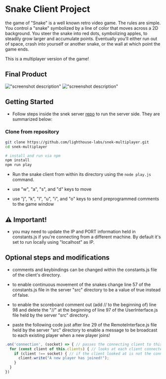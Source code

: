 # Snake Client Project

the game of "Snake" is a well known retro video game. The rules are simple. You control a "snake" symbolized by a line of color that moves across a 2D background. You steer the snake into red dots, symbolizing apples, to steadily grow larger and accumulate points. Eventually you'll either run out of space, crash into yourself or another snake, or the wall at which point the game ends.

This is a multiplayer version of the game!


## Final Product

!["screenshot description"](#)
!["screenshot description"](#)


## Getting Started

- Follow steps inside the snek server [repo](https://github.com/lighthouse-labs/snek-multiplayer) to run the server side. They are summarized below:

### Clone from repository

```bash
git clone https://github.com/lighthouse-labs/snek-multiplayer.git
cd snek-multiplayer

# install and run via npm
npm install
npm run play
```

- Run the snake client from within its directory using the `node play.js` command.

- use "w", "a", "s", and "d" keys to move

- use "j", "k", "l", "u", "i", and "o" keys to send preprogrammed comments to the game window


## ⚠️ Important!

- you may need to update the IP and PORT information held in constants.js if you're connecting from a different machine. By default it's set to run locally using "localhost" as IP.



## Optional steps and modifications

- comments and keybindings can be changed within the constants.js file of the client's directory.

- to enable continuous movement of the snakes change line 57 of the constants.js file in the server "src" directory to be a value of true instead of false.

- to enable the scoreboard comment out (add // to the beginning of) line 98 and delete the "//" at the beginning of line 97 of the UserInterface.js file held by the server "src" directory.

- paste the following code just after line 29 of the RemoteInterface.js file held by the server "src" directory to enable a message to be broadcast to each existing player when a new player joins!

```js
.on('connection', (socket) => { // passes the connecting client to this function
  for (const client of this.clients) { // looks at each client connected
    if (client !== socket) { // if the client looked at is not the connecting client send them a message.
      client.write("A new player has joined!");
    }
  }
})
```